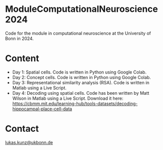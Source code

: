 # ModuleComputationalNeuroscience2024
Code for the module in computational neuroscience at the University of Bonn in 2024.

# Content
- Day 1: Spatial cells. Code is written in Python using Google Colab.
- Day 2: Concept cells. Code is written in Python using Google Colab.
- Day 3: Representational similarity analysis (RSA). Code is written in Matlab using a Live Script.
- Day 4: Decoding using spatial cells. Code has been written by Matt Wilson in Matlab using a Live Script. Download it here: https://cbmm.mit.edu/learning-hub/tools-datasets/decoding-hippocampal-place-cell-data

# Contact
lukas.kunz@ukbonn.de
